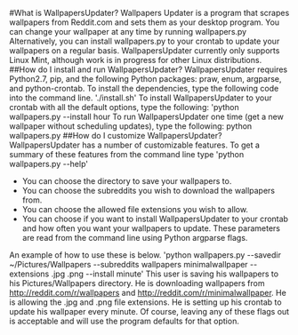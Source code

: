 #What is WallpapersUpdater?
Wallpapers Updater is a program that scrapes wallpapers from Reddit.com and sets them as your desktop program.
You can change your wallpaper at any time by running wallpapers.py
Alternatively, you can install wallpapers.py to your crontab to update your wallpapers on a regular basis.
WallpapersUpdater currently only supports Linux Mint, although work is in progress for other Linux distributions.
##How do I install and run WallpapersUpdater?
WallpapersUpdater requires Python2.7, pip, and the following Python packages: praw, enum, argparse, and python-crontab.
To install the dependencies, type the following code into the command line.
'./install.sh'
To install WallpapersUpdater to your crontab with all the default options, type the following:
'python wallpapers.py --install hour
To run WallpapersUpdater one time (get a new wallpaper without scheduling updates), type the following:
python wallpapers.py
##How do I customize WallpapersUpdater?
WallpapersUpdater has a number of customizable features.
To get a summary of these features from the command line type 'python wallpapers.py --help'
* You can choose the directory to save your wallpapers to.
* You can choose the subreddits you wish to download the wallpapers from.
* You can choose the allowed file extensions you wish to allow.
* You can choose if you want to install WallpapersUpdater to your crontab and how often you want your wallpapers to update.
These parameters are read from the command line using Python argparse flags.

An example of how to use these is below.
'python wallpapers.py --savedir ~/Pictures/Wallpapers --subreddits wallpapers minimalwallpaper --extensions .jpg .png --install minute'
This user is saving his wallpapers to his Pictures/Wallpapers directory.
He is downloading wallpapers from http://reddit.com/r/wallpapers and http://reddit.com/r/minimalwallpaper.
He is allowing the .jpg and .png file extensions.
He is setting up his crontab to update his wallpaper every minute.
Of course, leaving any of these flags out is acceptable and will use the program defaults for that option.



